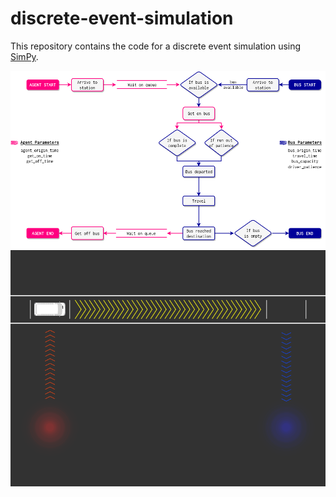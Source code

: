 # discrete-event-simulation

This repository contains the code for a discrete event simulation using [SimPy](https://simpy.readthedocs.io/en/latest/index.html).

<img src="diagram/Simpy Diagram.png">
<img src="sketch/movie2.gif">
